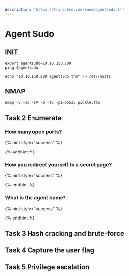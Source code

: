 ```yaml
---
description: 'https://tryhackme.com/room/agentsudoctf'
---
```


# Agent Sudo

## INIT

```text
export agentsudo=10.10.150.200
ping $agentsudo

echo "10.10.150.200 agentsudo.thm" >> /etc/hosts
```



## NMAP

```text
nmap -v -sC -sV -O -T5 -p1-65535 pickle.thm
```

## Task 2 Enumerate

### How many open ports?

{% hint style="success" %}

{% endhint %}

### How you redirect yourself to a secret page?

{% hint style="success" %}

{% endhint %}

### What is the agent name?

{% hint style="success" %}

{% endhint %}

## Task 3 Hash cracking and brute-force



## Task 4 Capture the user flag



## Task 5 Privilege escalation




